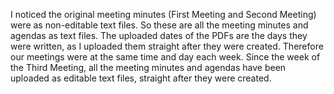 I noticed the original meeting minutes (First Meeting and Second Meeting) were as non-editable text files. So these are all the meeting minutes and agendas as text files. The uploaded dates of the PDFs are the days they were written, as I uploaded them straight after they were created. Therefore our meetings were at the same time and day each week.
Since the week of the Third Meeting, all the meeting minutes and agendas have been uploaded as editable text files, straight after they were created. 
